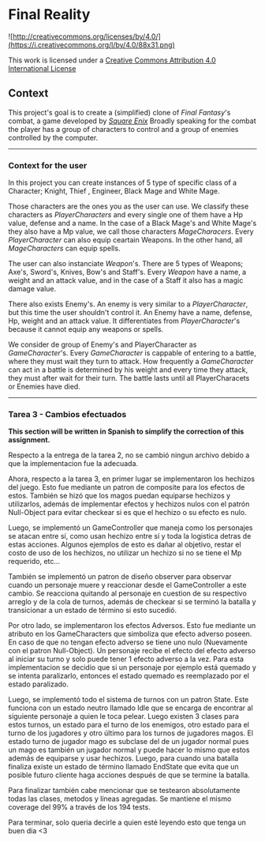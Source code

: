 Final Reality
=============

![http://creativecommons.org/licenses/by/4.0/](https://i.creativecommons.org/l/by/4.0/88x31.png)

This work is licensed under a 
[Creative Commons Attribution 4.0 International License](http://creativecommons.org/licenses/by/4.0/)

Context
-------

This project's goal is to create a (simplified) clone of _Final Fantasy_'s combat, a game developed
by [_Square Enix_](https://www.square-enix.com)
Broadly speaking for the combat the player has a group of characters to control and a group of 
enemies controlled by the computer.

---
### Context for the user

In this project you can create instances of 5 type of specific class of a Character; Knight, Thief
, Engineer, Black Mage and White Mage.  

Those characters are the ones you as the user can use.
We classify these characters as _PlayerCharacters_ and every single one of them have a Hp value, defense
and a name. In the case of a Black Mage's and White Mage's they also have a Mp value, we call those characters
_MageCharacers_. Every _PlayerCharacter_ can also equip ceartain Weapons. In the other hand, all _MageCharacters_ 
can equip spells.  

The user can also instanciate _Weapon_'s. There are 5 types of Weapons; Axe's, Sword's, Knives, Bow's and Staff's.
Every _Weapon_ have a name, a weight and an attack value, and in the case of a Staff it also has a magic damage value.  

There also exists Enemy's. An enemy is very similar to a _PlayerCharacter_, but this time the user shouldn't
control it. An Enemy have a name, defense, Hp, weight and an attack value. It differentiates from _PlayerCharacter_'s
because it cannot equip any weapons or spells.  

We consider de group of Enemy's and PlayerCharacter as _GameCharacter_'s. Every _GameCharacter_ is cappable of entering
to a battle, where they must wait they turn to attack. How frequently a _GameCharacter_ can act in a battle is determined
by his weight and every time they attack, they must after wait for their turn. The battle lasts until all PlayerCharacets or Enemies have died.

---
### Tarea 3 - Cambios efectuados
**This section will be written in Spanish to simplify the correction of this assignment.**  

Respecto a la entrega de la tarea 2, no se cambió ningun archivo debido a que la implementacion fue la adecuada.  

Ahora, respecto a la tarea 3, en primer lugar se implementaron los hechizos del juego. Esto fue mediante un patron de 
composite para los efectos de estos. También se hizó que los magos puedan equiparse hechizos y utilizarlos, además de 
implementar efectos y hechizos nulos con el patrón Null-Object para evitar checkear si es que el hechizo o su efecto 
es nulo.  

Luego, se implementó un GameController que maneja como los personajes se atacan entre sí, como usan hechizo entre sí y 
toda la logistica detras de estas acciones. Algunos ejemplos de esto es dañar al objetivo, restar el costo de uso de 
los hechizos, no utilizar un hechizo si no se tiene el Mp requerido, etc...  

También se implementó un patron de diseño observer para observar cuando un personaje muere y reaccionar desde el 
GameController a este cambio. Se reacciona quitando al personaje en cuestion de su respectivo arreglo y de la cola de 
turnos, además de checkear si se terminó la batalla y transicionar a un estado de término si esto sucedió.  

Por otro lado, se implementaron los efectos Adversos. Esto fue mediante un atributo en los GameCharacters que simboliza 
que efecto adverso poseen. En caso de que no tengan efecto adverso se tiene uno nulo (Nuevamente con el patron 
Null-Object). Un personaje recibe el efecto del efecto adverso al iniciar su turno y solo puede tener 1 efecto adverso 
a la vez. Para esta implementacion se decidio que si un personaje por ejemplo está quemado y se intenta paralizarlo,
entonces el estado quemado es reemplazado por el estado paralizado.  

Luego, se implementó todo el sistema de turnos con un patron State. Este funciona con un estado neutro llamado Idle que se encarga de 
encontrar al siguiente personaje a quien le toca pelear. Luego existen 3 clases para estos turnos, un estado para el 
turno de los enemigos, otro estado para el turno de los jugadores y otro último para los turnos de jugadores magos. 
El estado turno de jugador mago es subclase del de un jugador normal pues un mago es también un jugador normal y 
puede hacer lo mismo que estos además de equiparse y usar hechizos. Luego, para cuando una batalla finaliza existe un 
estado de término llamado EndState que evita que un posible futuro cliente haga acciones después de que se termine la 
batalla.  

Para finalizar también cabe mencionar que se testearon absolutamente todas las clases, metodos y líneas agregadas. 
Se mantiene el mismo coverage del 99% a través de los 194 tests.  

Para terminar, solo queria decirle a quien esté leyendo esto que tenga un buen dia <3